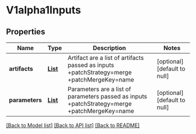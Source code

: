 # V1alpha1Inputs
## Properties

Name | Type | Description | Notes
------------ | ------------- | ------------- | -------------
**artifacts** | [**List**](v1alpha1.Artifact.md) | Artifact are a list of artifacts passed as inputs +patchStrategy&#x3D;merge +patchMergeKey&#x3D;name | [optional] [default to null]
**parameters** | [**List**](v1alpha1.Parameter.md) | Parameters are a list of parameters passed as inputs +patchStrategy&#x3D;merge +patchMergeKey&#x3D;name | [optional] [default to null]

[[Back to Model list]](../README.md#documentation-for-models) [[Back to API list]](../README.md#documentation-for-api-endpoints) [[Back to README]](../README.md)


